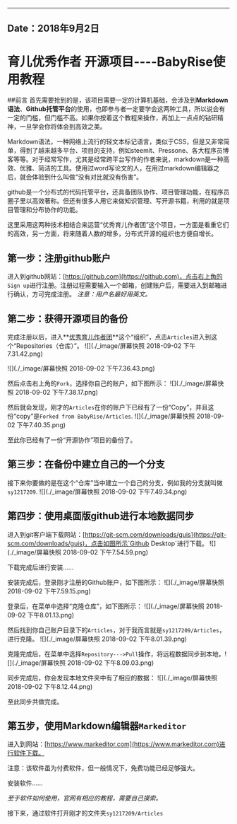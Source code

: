 
---
Date：2018年9月2日
---

# 育儿优秀作者 开源项目----BabyRise使用教程

##前言
首先需要抢到的是，该项目需要一定的计算机基础，会涉及到**Markdown语法**、**Github托管平台**的使用，也即参与者一定要学会这两种工具，所以说会有一定的门槛，但门槛不高。如果你按着这个教程来操作，再加上一点点的钻研精神，一旦学会你将体会到高效之美。

Markdown语法，一种网络上流行的轻文本标记语言，类似于CSS，但是又非常简单，得到了越来越多平台、项目的支持，例如steemit、Pressone、各大程序员博客等等。对于经常写作，尤其是经常跨平台写作的作者来说，markdown是一种高效、优雅、简洁的工具。使用过word写论文的人，在用过markdown编辑器之后，就会体验到什么叫做“没有对比就没有伤害”。

github是一个分布式的代码托管平台，还具备团队协作、项目管理功能，在程序员圈子里以高效著称。但还有很多人用它来做知识管理、写开源书籍，利用的就是项目管理和分布协作的功能。

这里采用这两种技术相结合来运营“优秀育儿作者团”这个项目，一方面是看重它们的高效，另一方面，将来随着人数的增多，分布式开源的组织也方便自增长。

## 第一步：注册github账户
进入到github网站：[https://github.com](https://github.com)，点击右上角的 `Sign up`进行注册。注册过程需要输入一个邮箱，创建账户后，需要进入到邮箱进行确认，方可完成注册。
*注意：用户名最好用英文。*

## 第二步：获得开源项目的备份
完成注册以后，进入**[优秀育儿作者团](https://github.com/BabyRise)**这个“组织”，点击`Articles`进入到这个“Repositories（仓库）”。
![](./_image/屏幕快照 2018-09-02 下午7.31.42.png)

![](./_image/屏幕快照 2018-09-02 下午7.36.43.png)

然后点击右上角的`Fork`，选择你自己的账户，如下图所示：
![](./_image/屏幕快照 2018-09-02 下午7.38.17.png)

然后就会发现，刚才的`Articles`在你的账户下已经有了一份“Copy”，并且这份“copy”是`Forked from BabyRise/Articles`.
![](./_image/屏幕快照 2018-09-02 下午7.40.35.png)

至此你已经有了一份“开源协作”项目的备份了。
## 第三步：在备份中建立自己的一个分支
接下来你要做的是在这个“仓库”当中建立一个自己的分支，例如我的分支就叫做`sy1217209`.
![](./_image/屏幕快照 2018-09-02 下午7.49.34.png)

## 第四步：使用桌面版github进行本地数据同步

进入到git客户端下载网站：[https://git-scm.com/downloads/guis](https://git-scm.com/downloads/guis)，点击如图所示`Github Desktop`进行下载。
![](./_image/屏幕快照 2018-09-02 下午7.54.59.png)

下载完成后进行安装……

安装完成后，登录刚才注册的Github账户，如下图所示：
![](./_image/屏幕快照 2018-09-02 下午7.59.15.png)

登录后，在菜单中选择“克隆仓库”，如下图所示：
![](./_image/屏幕快照 2018-09-02 下午8.01.13.png)

然后找到你自己账户目录下的`Articles`，对于我而言就是`sy1217209/Articles`，进行克隆。
![](./_image/屏幕快照 2018-09-02 下午8.01.39.png)

克隆完成后，在菜单中选择`Repository--->Pull`操作，将远程数据同步到本地，![](./_image/屏幕快照 2018-09-02 下午8.09.03.png)

同步完成后，你会发现本地文件夹中有了相应的数据：
![](./_image/屏幕快照 2018-09-02 下午8.12.44.png)

至此同步共做完成。

## 第五步，使用Markdown编辑器`Markeditor`
进入到网站：[https://www.markeditor.com](https://www.markeditor.com)进行软件下载。

注意：该软件虽为付费软件，但一般情况下，免费功能已经足够强大。

安装软件……

*至于软件如何使用，官网有相应的教程，需要自己摸索。*

接下来，通过软件打开刚才的文件夹`sy1217209/Articles`

